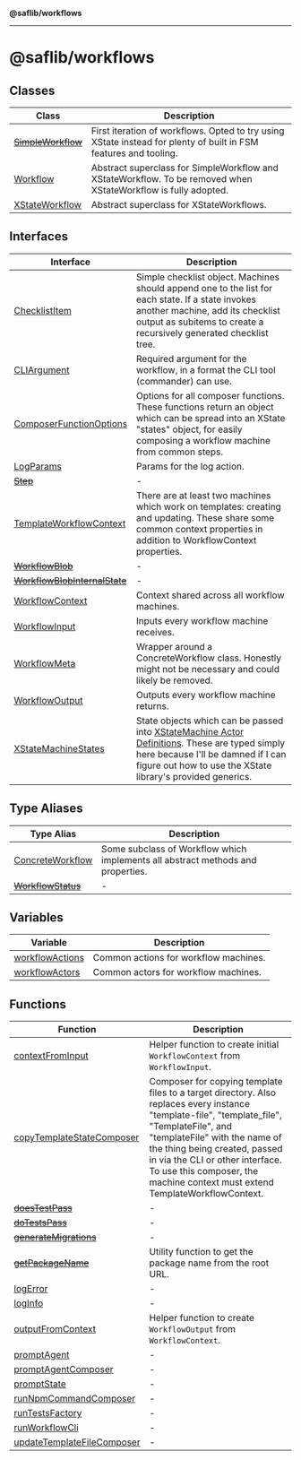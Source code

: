 **@saflib/workflows**

***

# @saflib/workflows

## Classes

| Class | Description |
| ------ | ------ |
| [~~SimpleWorkflow~~](classes/SimpleWorkflow.md) | First iteration of workflows. Opted to try using XState instead for plenty of built in FSM features and tooling. |
| [Workflow](classes/Workflow.md) | Abstract superclass for SimpleWorkflow and XStateWorkflow. To be removed when XStateWorkflow is fully adopted. |
| [XStateWorkflow](classes/XStateWorkflow.md) | Abstract superclass for XStateWorkflows. |

## Interfaces

| Interface | Description |
| ------ | ------ |
| [ChecklistItem](interfaces/ChecklistItem.md) | Simple checklist object. Machines should append one to the list for each state. If a state invokes another machine, add its checklist output as subitems to create a recursively generated checklist tree. |
| [CLIArgument](interfaces/CLIArgument.md) | Required argument for the workflow, in a format the CLI tool (commander) can use. |
| [ComposerFunctionOptions](interfaces/ComposerFunctionOptions.md) | Options for all composer functions. These functions return an object which can be spread into an XState "states" object, for easily composing a workflow machine from common steps. |
| [LogParams](interfaces/LogParams.md) | Params for the log action. |
| [~~Step~~](interfaces/Step.md) | - |
| [TemplateWorkflowContext](interfaces/TemplateWorkflowContext.md) | There are at least two machines which work on templates: creating and updating. These share some common context properties in addition to WorkflowContext properties. |
| [~~WorkflowBlob~~](interfaces/WorkflowBlob.md) | - |
| [~~WorkflowBlobInternalState~~](interfaces/WorkflowBlobInternalState.md) | - |
| [WorkflowContext](interfaces/WorkflowContext.md) | Context shared across all workflow machines. |
| [WorkflowInput](interfaces/WorkflowInput.md) | Inputs every workflow machine receives. |
| [WorkflowMeta](interfaces/WorkflowMeta.md) | Wrapper around a ConcreteWorkflow class. Honestly might not be necessary and could likely be removed. |
| [WorkflowOutput](interfaces/WorkflowOutput.md) | Outputs every workflow machine returns. |
| [XStateMachineStates](interfaces/XStateMachineStates.md) | State objects which can be passed into [XStateMachine Actor Definitions](https://stately.ai/docs/state-machine-actors). These are typed simply here because I'll be damned if I can figure out how to use the XState library's provided generics. |

## Type Aliases

| Type Alias | Description |
| ------ | ------ |
| [ConcreteWorkflow](type-aliases/ConcreteWorkflow.md) | Some subclass of Workflow which implements all abstract methods and properties. |
| [~~WorkflowStatus~~](type-aliases/WorkflowStatus.md) | - |

## Variables

| Variable | Description |
| ------ | ------ |
| [workflowActions](variables/workflowActions.md) | Common actions for workflow machines. |
| [workflowActors](variables/workflowActors.md) | Common actors for workflow machines. |

## Functions

| Function | Description |
| ------ | ------ |
| [contextFromInput](functions/contextFromInput.md) | Helper function to create initial `WorkflowContext` from `WorkflowInput`. |
| [copyTemplateStateComposer](functions/copyTemplateStateComposer.md) | Composer for copying template files to a target directory. Also replaces every instance "template-file", "template_file", "TemplateFile", and "templateFile" with the name of the thing being created, passed in via the CLI or other interface. To use this composer, the machine context must extend TemplateWorkflowContext. |
| [~~doesTestPass~~](functions/doesTestPass.md) | - |
| [~~doTestsPass~~](functions/doTestsPass.md) | - |
| [~~generateMigrations~~](functions/generateMigrations.md) | - |
| [~~getPackageName~~](functions/getPackageName.md) | Utility function to get the package name from the root URL. |
| [logError](functions/logError.md) | - |
| [logInfo](functions/logInfo.md) | - |
| [outputFromContext](functions/outputFromContext.md) | Helper function to create `WorkflowOutput` from `WorkflowContext`. |
| [promptAgent](functions/promptAgent.md) | - |
| [promptAgentComposer](functions/promptAgentComposer.md) | - |
| [promptState](functions/promptState.md) | - |
| [runNpmCommandComposer](functions/runNpmCommandComposer.md) | - |
| [runTestsFactory](functions/runTestsFactory.md) | - |
| [runWorkflowCli](functions/runWorkflowCli.md) | - |
| [updateTemplateFileComposer](functions/updateTemplateFileComposer.md) | - |

